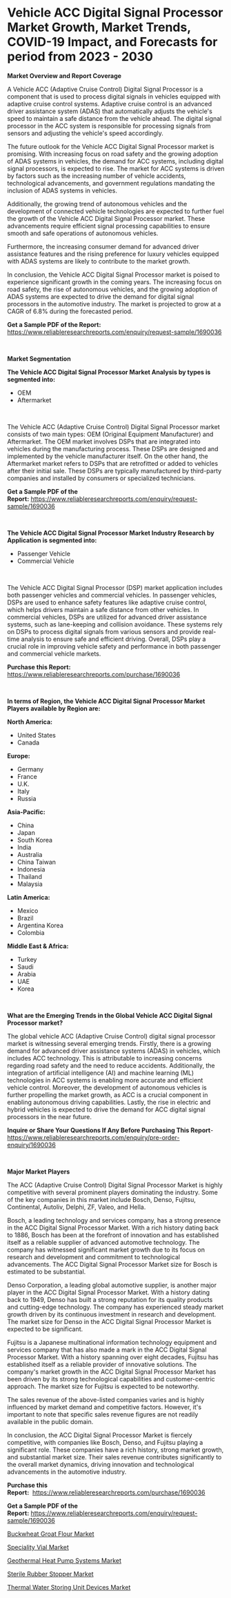 <p><h1>Vehicle ACC Digital Signal Processor Market Growth, Market Trends, COVID-19 Impact, and Forecasts for period from 2023 - 2030</h1></p><p><strong>Market Overview and Report Coverage</strong></p>
<p><p>A Vehicle ACC (Adaptive Cruise Control) Digital Signal Processor is a component that is used to process digital signals in vehicles equipped with adaptive cruise control systems. Adaptive cruise control is an advanced driver assistance system (ADAS) that automatically adjusts the vehicle's speed to maintain a safe distance from the vehicle ahead. The digital signal processor in the ACC system is responsible for processing signals from sensors and adjusting the vehicle's speed accordingly.</p><p>The future outlook for the Vehicle ACC Digital Signal Processor market is promising. With increasing focus on road safety and the growing adoption of ADAS systems in vehicles, the demand for ACC systems, including digital signal processors, is expected to rise. The market for ACC systems is driven by factors such as the increasing number of vehicle accidents, technological advancements, and government regulations mandating the inclusion of ADAS systems in vehicles.</p><p>Additionally, the growing trend of autonomous vehicles and the development of connected vehicle technologies are expected to further fuel the growth of the Vehicle ACC Digital Signal Processor market. These advancements require efficient signal processing capabilities to ensure smooth and safe operations of autonomous vehicles.</p><p>Furthermore, the increasing consumer demand for advanced driver assistance features and the rising preference for luxury vehicles equipped with ADAS systems are likely to contribute to the market growth.</p><p>In conclusion, the Vehicle ACC Digital Signal Processor market is poised to experience significant growth in the coming years. The increasing focus on road safety, the rise of autonomous vehicles, and the growing adoption of ADAS systems are expected to drive the demand for digital signal processors in the automotive industry. The market is projected to grow at a CAGR of 6.8% during the forecasted period.</p></p>
<p><strong>Get a Sample PDF of the Report:</strong> <a href="https://www.reliableresearchreports.com/enquiry/request-sample/1690036">https://www.reliableresearchreports.com/enquiry/request-sample/1690036</a></p>
<p>&nbsp;</p>
<p><strong>Market Segmentation</strong></p>
<p><strong>The Vehicle ACC Digital Signal Processor Market Analysis by types is segmented into:</strong></p>
<p><ul><li>OEM</li><li>Aftermarket</li></ul></p>
<p>&nbsp;</p>
<p><p>The Vehicle ACC (Adaptive Cruise Control) Digital Signal Processor market consists of two main types: OEM (Original Equipment Manufacturer) and Aftermarket. The OEM market involves DSPs that are integrated into vehicles during the manufacturing process. These DSPs are designed and implemented by the vehicle manufacturer itself. On the other hand, the Aftermarket market refers to DSPs that are retrofitted or added to vehicles after their initial sale. These DSPs are typically manufactured by third-party companies and installed by consumers or specialized technicians.</p></p>
<p><strong>Get a Sample PDF of the Report:</strong>&nbsp;<a href="https://www.reliableresearchreports.com/enquiry/request-sample/1690036">https://www.reliableresearchreports.com/enquiry/request-sample/1690036</a></p>
<p>&nbsp;</p>
<p><strong>The Vehicle ACC Digital Signal Processor Market Industry Research by Application is segmented into:</strong></p>
<p><ul><li>Passenger Vehicle</li><li>Commercial Vehicle</li></ul></p>
<p>&nbsp;</p>
<p><p>The Vehicle ACC Digital Signal Processor (DSP) market application includes both passenger vehicles and commercial vehicles. In passenger vehicles, DSPs are used to enhance safety features like adaptive cruise control, which helps drivers maintain a safe distance from other vehicles. In commercial vehicles, DSPs are utilized for advanced driver assistance systems, such as lane-keeping and collision avoidance. These systems rely on DSPs to process digital signals from various sensors and provide real-time analysis to ensure safe and efficient driving. Overall, DSPs play a crucial role in improving vehicle safety and performance in both passenger and commercial vehicle markets.</p></p>
<p><strong>Purchase this Report:</strong>&nbsp; <a href="https://www.reliableresearchreports.com/purchase/1690036">https://www.reliableresearchreports.com/purchase/1690036</a></p>
<p>&nbsp;</p>
<p><strong>In terms of Region, the Vehicle ACC Digital Signal Processor Market Players available by Region are:</strong></p>
<p>
    <p> <strong> North America: </strong>
        <ul>
            <li>United States</li>
            <li>Canada</li>
        </ul>
        </p> 
    <p> <strong> Europe: </strong>
        <ul>
            <li>Germany</li>
            <li>France</li>
            <li>U.K.</li>
            <li>Italy</li>
            <li>Russia</li>
        </ul>
        </p> 
    <p> <strong> Asia-Pacific: </strong>
        <ul>
            <li>China</li>
            <li>Japan</li>
            <li>South Korea</li>
            <li>India</li>
            <li>Australia</li>
            <li>China Taiwan</li>
            <li>Indonesia</li>
            <li>Thailand</li>
            <li>Malaysia</li>
        </ul>
        </p> 
    <p> <strong> Latin America: </strong>
        <ul>
            <li>Mexico</li>
            <li>Brazil</li>
            <li>Argentina Korea</li>
            <li>Colombia</li>
        </ul>
        </p> 
    <p> <strong> Middle East & Africa: </strong>
        <ul>
            <li>Turkey</li>
            <li>Saudi</li>
            <li>Arabia</li>
            <li>UAE</li>
            <li>Korea</li>
        </ul>
    </p>
    </p>
<p>&nbsp;</p>
<p><strong>What are the Emerging Trends in the Global Vehicle ACC Digital Signal Processor market?</strong></p>
<p><p>The global vehicle ACC (Adaptive Cruise Control) digital signal processor market is witnessing several emerging trends. Firstly, there is a growing demand for advanced driver assistance systems (ADAS) in vehicles, which includes ACC technology. This is attributable to increasing concerns regarding road safety and the need to reduce accidents. Additionally, the integration of artificial intelligence (AI) and machine learning (ML) technologies in ACC systems is enabling more accurate and efficient vehicle control. Moreover, the development of autonomous vehicles is further propelling the market growth, as ACC is a crucial component in enabling autonomous driving capabilities. Lastly, the rise in electric and hybrid vehicles is expected to drive the demand for ACC digital signal processors in the near future.</p></p>
<p><strong>Inquire or Share Your Questions If Any Before Purchasing This Report</strong>- <a href="https://www.reliableresearchreports.com/enquiry/pre-order-enquiry/1690036">https://www.reliableresearchreports.com/enquiry/pre-order-enquiry/1690036</a></p>
<p>&nbsp;</p>
<p><strong>Major Market Players</strong></p>
<p><p>The ACC (Adaptive Cruise Control) Digital Signal Processor Market is highly competitive with several prominent players dominating the industry. Some of the key companies in this market include Bosch, Denso, Fujitsu, Continental, Autoliv, Delphi, ZF, Valeo, and Hella.</p><p>Bosch, a leading technology and services company, has a strong presence in the ACC Digital Signal Processor Market. With a rich history dating back to 1886, Bosch has been at the forefront of innovation and has established itself as a reliable supplier of advanced automotive technology. The company has witnessed significant market growth due to its focus on research and development and commitment to technological advancements. The ACC Digital Signal Processor Market size for Bosch is estimated to be substantial.</p><p>Denso Corporation, a leading global automotive supplier, is another major player in the ACC Digital Signal Processor Market. With a history dating back to 1949, Denso has built a strong reputation for its quality products and cutting-edge technology. The company has experienced steady market growth driven by its continuous investment in research and development. The market size for Denso in the ACC Digital Signal Processor Market is expected to be significant.</p><p>Fujitsu is a Japanese multinational information technology equipment and services company that has also made a mark in the ACC Digital Signal Processor Market. With a history spanning over eight decades, Fujitsu has established itself as a reliable provider of innovative solutions. The company's market growth in the ACC Digital Signal Processor Market has been driven by its strong technological capabilities and customer-centric approach. The market size for Fujitsu is expected to be noteworthy.</p><p>The sales revenue of the above-listed companies varies and is highly influenced by market demand and competitive factors. However, it's important to note that specific sales revenue figures are not readily available in the public domain.</p><p>In conclusion, the ACC Digital Signal Processor Market is fiercely competitive, with companies like Bosch, Denso, and Fujitsu playing a significant role. These companies have a rich history, strong market growth, and substantial market size. Their sales revenue contributes significantly to the overall market dynamics, driving innovation and technological advancements in the automotive industry.</p></p>
<p><strong>Purchase this Report:</strong>&nbsp;&nbsp;<a href="https://www.reliableresearchreports.com/purchase/1690036">https://www.reliableresearchreports.com/purchase/1690036</a></p>
<p></p>
<p><strong>Get a Sample PDF of the Report:</strong>&nbsp;<a href="https://www.reliableresearchreports.com/enquiry/request-sample/1690036">https://www.reliableresearchreports.com/enquiry/request-sample/1690036</a></p>
<p><p><a href="https://www.linkedin.com/pulse/buckwheat-groat-flour-market-size-growth-forecast-z9iif/">Buckwheat Groat Flour Market</a></p><p><a href="https://www.linkedin.com/pulse/speciality-vial-market-insights-players-forecast-till-2030-wn6bc/">Speciality Vial Market</a></p><p><a href="https://medium.com/@laurenbrown1918/geothermal-heat-pump-systems-market-report-reveals-the-latest-trends-and-growth-opportunities-of-90565406688b">Geothermal Heat Pump Systems Market</a></p><p><a href="https://www.linkedin.com/pulse/sterile-rubber-stopper-market-size-2023-2030-global-industrial-ezqsf/">Sterile Rubber Stopper Market</a></p><p><a href="https://medium.com/@christinascott1938/thermal-water-storing-unit-devices-market-insight-market-trends-growth-forecasted-from-2023-to-5481467befd2">Thermal Water Storing Unit Devices Market</a></p></p>